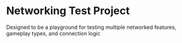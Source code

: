 # Networking Test Project
 Designed to be a playground for testing multiple networked features, gameplay types, and connection logic
